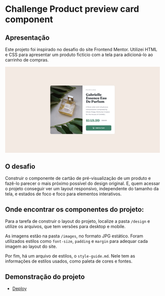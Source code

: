 # Challenge Product preview card component

## Apresentação

Este projeto foi inspirado no desafio do site Frontend Mentor. Utilizei HTML e CSS para apresentar um produto fictício com a tela para adicioná-lo ao carrinho de compras.

![Design preview for the Product preview card component coding challenge](./images/desktop-design.jpg)

## O desafio

Construir o componente de cartão de pré-visualização de um produto e fazê-lo parecer o mais próximo possível do design original. E, quem acessar o projeto conseguir ver um layout responsivo, independente do tamanho da tela, e estados de foco e foco para elementos interativos.

## Onde encontrar os componentes do projeto:

Para a tarefa de construir o layout do projeto, localize a pasta `/design` e utilize os arquivos, que tem versões para desktop e mobile. 

As imagens estão na pasta `/images`, no formato JPG estático. Foram utilizados estilos como `font-size`, `padding` e `margin` para adequar cada imagem ao layout do site. 

Por fim, há um arquivo de estilos, o `style-guide.md`. Nele tem as informações de estilos usados, como paleta de cores e fontes.

## Demonstração do projeto

- [Deploy](product-preview-card-component-wbob-bfdhta8ne-rossanasena.vercel.app)
